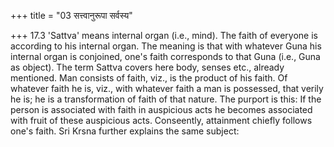 +++
title = "03 सत्त्वानुरूपा सर्वस्य"

+++
17.3 'Sattva' means internal organ (i.e., mind). The faith of everyone
is according to his internal organ. The meaning is that with whatever
Guna his internal organ is conjoined, one's faith corresponds to that
Guna (i.e., Guna as object). The term Sattva covers here body, senses
etc., already mentioned. Man consists of faith, viz., is the product of
his faith. Of whatever faith he is, viz., with whatever faith a man is
possessed, that verily he is; he is a transformation of faith of that
nature. The purport is this: If the person is associated with faith in
auspicious acts he becomes associated with fruit of these auspicious
acts. Conseently, attainment chiefly follows one's faith. Sri Krsna
further explains the same subject:
